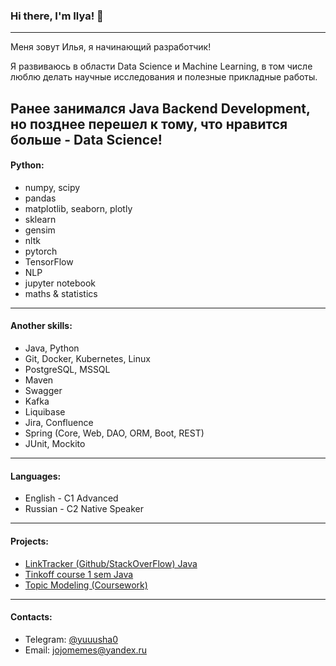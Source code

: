 ### Hi there, I'm Ilya! 👋
---
Меня зовут Илья, я начинающий разработчик!

Я развиваюсь в области Data Science и Machine Learning, в том числе люблю делать научные исследования и полезные прикладные работы.

Ранее занимался Java Backend Development, но позднее перешел к тому, что нравится больше - Data Science!
---
#### Python:
- numpy, scipy
- pandas
- matplotlib, seaborn, plotly
- sklearn
- gensim
- nltk
- pytorch
- TensorFlow
- NLP
- jupyter notebook
- maths & statistics
---
#### Another skills:
- Java, Python
- Git, Docker, Kubernetes, Linux
- PostgreSQL, MSSQL
- Maven
- Swagger
- Kafka
- Liquibase
- Jira, Confluence
- Spring (Core, Web, DAO, ORM, Boot, REST)
- JUnit, Mockito
---
#### Languages:
- English - C1 Advanced
- Russian - C2 Native Speaker
---
#### Projects:
- [LinkTracker (Github/StackOverFlow) Java](https://github.com/yuuusha/java-course-2023-backend)
- [Tinkoff course 1 sem Java](https://github.com/yuuusha/java-course-2023)
- [Topic Modeling (Coursework)](https://github.com/yuuusha/topic-modeling)
---
#### Contacts:
- Telegram: [@yuuusha0](https://t.me/yuuusha0)
- Email: jojomemes@yandex.ru
